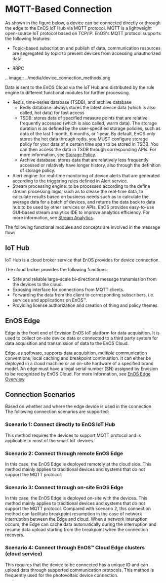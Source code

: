 # MQTT-Based Connection

As shown in the figure below, a device can be connected directly or through the edge to the EnOS IoT Hub via MQTT protocol. MQTT is a lightweight open-source IoT protocol based on TCP/IP. EnOS's MQTT protocol supports the following features:

  - Topic-based subscription and publish of data, communication resources are segregated by topic to prevent devices from accessing unauthorized data.

  - RRPC

.. image:: ../media/device_connection_methods.png

Data is sent to the EnOS Cloud via the IoT Hub and distributed by the rule engine to different functional modules for further processing.

- Redis, time-series database (TSDB), and archive database
  - Redis database: always stores the latest device data (which is also called, hot data) for fast access
  - TSDB: stores data of specified measure points that are relative frequently accessed (which is also called, warm data). The storage duration is as defined by the user-specified storage policies, such as data of the last 1 month, 6 months, or 1 year. By default, EnOS only stores the hot data through redis, you MUST configure storage policy for your data of a certain time span to be stored in TSDB. You can then access the data in TSDB through corresponding APIs. For more information, see [Storage Policy](/docs/data-asset/en/latest/learn/storage_policy_overview).
  - Archive database: stores data that are relatively less frequently accessed or relatively have longer history, also through the definition of storage policy.
- Alert engine: for real-time monitoring of device alerts that are generated according to the triggering rules defined in Alert service.
- Stream processing engine: to be processed according to the define stream processing logic, such as to clease the real-time data, to calculate results based on business needs such as to calculate the average data for a batch of devices, and returns the data back to data hub to be used by other services or APIs. EnOS provides easy-to-use GUI-based stream analytics IDE to improve analytics efficiency. For more information, see [Stream Analytics](/docs/data-asset/en/latest/learn/index).


The following functional modules and concepts are involved in the message flow:

## IoT Hub

IoT Hub is a cloud broker service that EnOS provides for device connection.

The cloud broker provides the following functions:

- Safe and reliable large-scale bi-directional message transmission from the devices to the cloud.
- Exposing interface for connections from MQTT clients.
- Forwarding the data from the client to corresponding subscribers, i.e. services and applications on EnOS™.
- Providing license authorization and creation of thing and policy themes.


## EnOS Edge

Edge is the front end of Envision EnOS IoT platform for data acquisition. It is used to collect on-site device data or connected to a third party system for data acquisition and transmission of data to the EnOS Cloud.

Edge, as software, supports data acquisition, multiple communication conventions, local caching and breakpoint continuation. It can either be deployed in a cloud machine or an on-site hardware of a specified brand model. An edge must have a legal serial number (SN) assigned by Envision to be recognized by EnOS Cloud. For more information, see [EnOS Edge Overview](/docs/enos-edge/en/latest/edge_overview.html)

## Connection Scenarios

Based on whether and where the edge device is used in the connection. The following connection scenarios are supported:

### Scenario 1: Connect directly to EnOS IoT Hub

This method requires the devices to support MQTT protocol and is applicable to most of the smart IoT devices.

### Scenario 2: Connect through remote EnOS Edge

In this case, the EnOS Edge is deployed remotely at the cloud side. This method mainly applies to traditional devices and systems that do not support the MQTT protocol.

### Scenario 3: Connect through on-site EnOS Edge

In this case, the EnOS Edge is deployed on-site with the devices. This method mainly applies to traditional devices and systems that do not support the MQTT protocol. Compared with scenario 2, this connection method can facilitate breakpoint resumption in the case of network interruption between the Edge and cloud. When a network interuption occurs, the Edge can cache data automatically during the interruption and resume data upload starting from the breakpoint when the connection recovers.

### Scenario 4: Connect through EnOS™ Cloud Edge clusters (cloud service)

This requires that the device to be connected has a unique ID and can upload data through supported communication protocols. This method is frequently used for the photovoltaic device connection.
